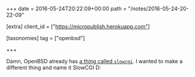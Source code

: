 +++
date = 2016-05-24T20:22:09+00:00
path = "/notes/2016-05-24-20-22-09"

[extra]
client_id = ["https://micropublish.herokuapp.com"]

[taxonomies]
tag = ["openbsd"]

+++

<p>Damn, OpenBSD already has <a href="http://man.openbsd.org/OpenBSD-current/man8/slowcgi.8">a thing called <code>slowcgi</code></a>. I wanted to make a different thing and name it SlowCGI D:</p>